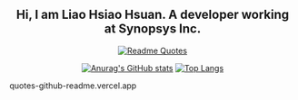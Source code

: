 <div align="center">

## Hi, I am Liao Hsiao Hsuan. A developer working at Synopsys Inc.

[![Readme Quotes](https://quotes-github-readme.vercel.app/api?theme=dark&quote=Every%20commit%20builds%20the%20future%20as%20each%20line%20plants%20the%20seed%20of%20tomorrow.
)](https://github.com/piyushsuthar/github-readme-quotes)

[![Anurag's GitHub stats](https://github-readme-stats.vercel.app/api?username=Suyujay&show_icons=true&layout=compact&hide=issues&line_height=24)](https://github.com/Suyujay/github-readme-stats)
[![Top Langs](https://github-readme-stats.vercel.app/api/top-langs/?username=Suyujay&layout=compact)](https://github.com/Suyujay/github-readme-stats)

</div>

<!--
*Suyujay/suyujay* is a ✨ special ✨ repository because its README.md (this file) appears on your GitHub profile.

Here are some ideas to get you started:

- 🔭 I’m currently working on ...
- 🌱 I’m currently learning ...
- 👯 I’m looking to collaborate on ...
- 🤔 I’m looking for help with ...
- 💬 Ask me about ...
- 📫 How to reach me: ...
- 😄 Pronouns: ...
- ⚡ Fun fact: ...
-->
quotes-github-readme.vercel.app